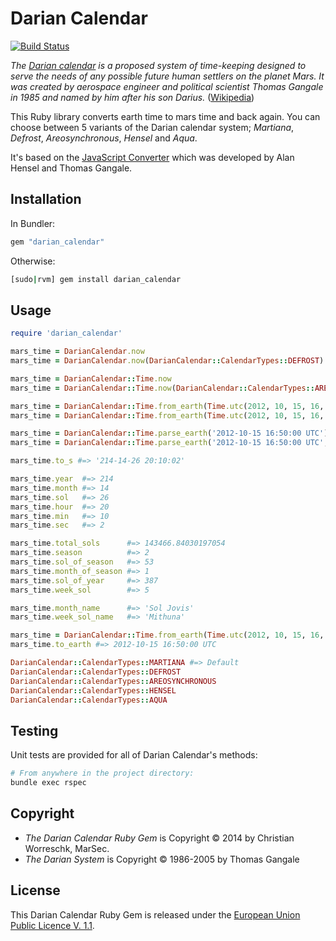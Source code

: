 # Darian Calendar

[![Build Status](https://travis-ci.org/marsec/darian_calendar.png)](https://travis-ci.org/marsec/darian_calendar)

_The [Darian calendar] is a proposed system of time-keeping designed to serve the needs of any possible future human settlers on the planet Mars.
It was created by aerospace engineer and political scientist Thomas Gangale in 1985 and named by him after his son Darius._ ([Wikipedia])

This Ruby library converts earth time to mars time and back again. You can choose between 5 variants of the Darian calendar system; _Martiana_, _Defrost_, _Areosynchronous_, _Hensel_ and _Aqua_.

It's based on the [JavaScript Converter] which was developed by Alan Hensel and Thomas Gangale.

[Wikipedia]: http://en.wikipedia.org/wiki/Darian_calendar
[Darian calendar]: http://en.wikipedia.org/wiki/Darian_calendar
[JavaScript Converter]: http://pweb.jps.net/~tgangale/mars/converter/calendar_clock.htm

## Installation

In Bundler:
```ruby
gem "darian_calendar"
```

Otherwise:
```bash
[sudo|rvm] gem install darian_calendar
```

## Usage

```ruby
require 'darian_calendar'
```

```ruby
mars_time = DarianCalendar.now
mars_time = DarianCalendar.now(DarianCalendar::CalendarTypes::DEFROST)

mars_time = DarianCalendar::Time.now
mars_time = DarianCalendar::Time.now(DarianCalendar::CalendarTypes::AREOSYNCHRONOUS)

mars_time = DarianCalendar::Time.from_earth(Time.utc(2012, 10, 15, 16, 50, 0))
mars_time = DarianCalendar::Time.from_earth(Time.utc(2012, 10, 15, 16, 50, 0), DarianCalendar::CalendarTypes::AQUA)

mars_time = DarianCalendar::Time.parse_earth('2012-10-15 16:50:00 UTC')
mars_time = DarianCalendar::Time.parse_earth('2012-10-15 16:50:00 UTC', DarianCalendar::CalendarTypes::MARTIANA)
```

```ruby
mars_time.to_s #=> '214-14-26 20:10:02'

mars_time.year  #=> 214
mars_time.month #=> 14
mars_time.sol   #=> 26
mars_time.hour  #=> 20
mars_time.min   #=> 10
mars_time.sec   #=> 2

mars_time.total_sols      #=> 143466.84030197054
mars_time.season          #=> 2
mars_time.sol_of_season   #=> 53
mars_time.month_of_season #=> 1
mars_time.sol_of_year     #=> 387
mars_time.week_sol        #=> 5

mars_time.month_name      #=> 'Sol Jovis'
mars_time.week_sol_name   #=> 'Mithuna'
```

```ruby
mars_time = DarianCalendar::Time.from_earth(Time.utc(2012, 10, 15, 16, 50, 0))
mars_time.to_earth #=> 2012-10-15 16:50:00 UTC
```

```ruby
DarianCalendar::CalendarTypes::MARTIANA #=> Default
DarianCalendar::CalendarTypes::DEFROST
DarianCalendar::CalendarTypes::AREOSYNCHRONOUS
DarianCalendar::CalendarTypes::HENSEL
DarianCalendar::CalendarTypes::AQUA
```

## Testing

Unit tests are provided for all of Darian Calendar's methods:

```bash
# From anywhere in the project directory:
bundle exec rspec
```

## Copyright
- _The Darian Calendar Ruby Gem_ is Copyright © 2014 by Christian Worreschk, MarSec.
- _The Darian System_ is Copyright © 1986-2005 by Thomas Gangale

## License
This Darian Calendar Ruby Gem is released under the [European Union Public Licence V. 1.1](http://opensource.org/licenses/EUPL-1.1).
